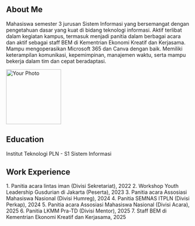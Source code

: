 <!DOCTYPE html>
<html lang="en">
<head>
    <meta charset="UTF-8">
    <meta name="viewport" content="width=device-width, initial-scale=1.0">
    <title>Personal Profile</title>
    <link rel="stylesheet" href="styles.css">
</head>
<body>
    <section>
        <h2>About Me</h2>
        <p>Mahasiswa semester 3 jurusan Sistem Informasi yang bersemangat dengan pengetahuan dasar yang kuat di bidang teknologi informasi. Aktif terlibat dalam kegiatan kampus, termasuk menjadi panitia dalam berbagai acara dan aktif sebagai staff BEM di Kementrian Ekonomi Kreatif dan Kerjasama. Mampu mengoperasikan Microsoft 365 dan Canva dengan baik. Memiliki keterampilan komunikasi, kepemimpinan, manajemen waktu, serta mampu bekerja dalam tim dan cepat beradaptasi.</p>
        <img src="profile.jpg" alt="Your Photo" width="150">
    </section>
</body>
</html>
    <section>
        <h2>Education</h2>
        <p>Institut Teknologi PLN - S1 Sistem Informasi</p>
    </section>
    <section>
        <h2>Work Experience</h2>
        <p>1. Panitia acara lintas iman (Divisi Sekretariat), 2022
2. Workshop Youth Leadership Gusdurian di Jakarta (Peserta), 2023
3. Panitia acara Assosiasi Mahasiswa Nasional (Divisi Humreg), 2024 
4. Panitia SEMNAS ITPLN (Divisi Perkap), 2024
5. Panitia acara Assosiasi Mahasiswa Nasional (Divisi Acara), 2025
6. Panitia LKMM Pra-TD (Divisi Mentor), 2025
7. Staff BEM di Kementrian Ekonomi Kreatif dan Kerjasama, 2025</p>
    </section>
</body>
</html>

